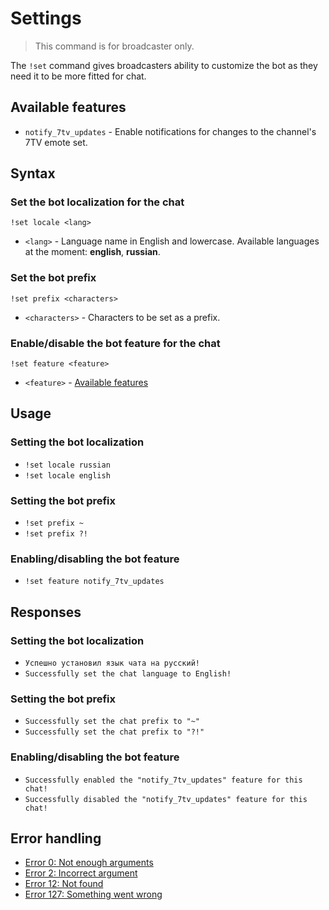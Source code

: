 # Settings

> This command is for broadcaster only.

The `!set` command gives broadcasters ability to customize the bot as they need it to be more fitted for chat.

## Available features
+ `notify_7tv_updates` - Enable notifications for changes to the channel's 7TV emote set.

## Syntax

### Set the bot localization for the chat
`!set locale <lang>`
+ `<lang>` - Language name in English and lowercase. Available languages at the moment: **english**, **russian**.

### Set the bot prefix
`!set prefix <characters>`
+ `<characters>` - Characters to be set as a prefix.

### Enable/disable the bot feature for the chat
`!set feature <feature>`
+ `<feature>` - [Available features](#available-features)

## Usage

### Setting the bot localization

+ `!set locale russian`
+ `!set locale english`

### Setting the bot prefix

+ `!set prefix ~`
+ `!set prefix ?!`

### Enabling/disabling the bot feature

+ `!set feature notify_7tv_updates`

## Responses

### Setting the bot localization

+ `Успешно установил язык чата на русский!`
+ `Successfully set the chat language to English!`

### Setting the bot prefix

+ `Successfully set the chat prefix to "~"`
+ `Successfully set the chat prefix to "?!"`

### Enabling/disabling the bot feature

+ `Successfully enabled the "notify_7tv_updates" feature for this chat!`
+ `Successfully disabled the "notify_7tv_updates" feature for this chat!`

## Error handling

+ [Error 0: Not enough arguments](/wiki/error-codes#0)
+ [Error 2: Incorrect argument](/wiki/error-codes#2)
+ [Error 12: Not found](/wiki/error-codes#12)
+ [Error 127: Something went wrong](/wiki/error-codes#127)

